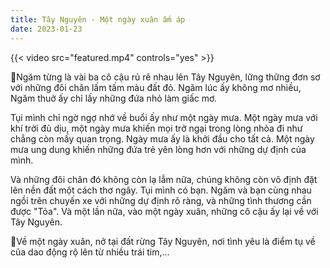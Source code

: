 ```yaml
---
title: Tây Nguyên - Một ngày xuân ấm áp
date: 2023-01-23
---
```


{{< video src="featured.mp4" controls="yes" >}}

🌻Ngăm từng là vài ba cô cậu rủ rê nhau lên Tây Nguyên, lững thững đơn sơ với những đôi chân lấm tấm màu đất đỏ. Ngăm lúc ấy không mơ nhiều, Ngăm thuở ấy chỉ lấy những đứa nhỏ làm giấc mơ.

Tụi mình chỉ ngờ ngợ nhớ về buổi ấy như một ngày mưa. Một ngày mưa với khí trời đủ dịu, một ngày mưa khiến mọi trở ngại trong lòng nhòa đi như chẳng còn mấy quan trọng. Ngày mưa ấy là khởi đầu cho tất cả. Một ngày mưa ung dung khiến những đứa trẻ yên lòng hơn với những dự định của mình.

Và những đôi chân đó không còn lạ lẫm nữa, chúng không còn vô định đặt lên nền đất một cách thơ ngây. Tụi mình có bạn. Ngăm và bạn cùng nhau ngồi trên chuyến xe với những dự định rõ ràng, và những tình thương cần được "Tỏa". Và một lần nữa, vào một ngày xuân, những cô cậu ấy lại về với Tây Nguyên.

🌻Về một ngày xuân, nở tại đất rừng Tây Nguyên, nơi tình yêu là điểm tụ về của dao động rộ lên từ nhiều trái tim,...
